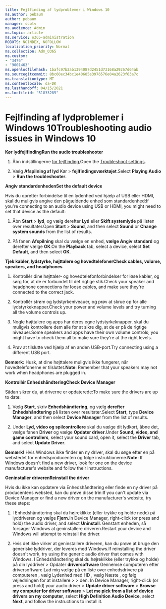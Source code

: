 ```yaml
---
title: Fejlfinding af lydproblemer i Windows 10
ms.author: pebaum
author: pebaum
manager: scotv
ms.audience: Admin
ms.topic: article
ms.service: o365-administration
ROBOTS: NOINDEX, NOFOLLOW
localization_priority: Normal
ms.collection: Adm_O365
ms.custom:
- "3476"
- "9001463"
ms.openlocfilehash: 1bafc97b2ab1394087d2451d73168a29267d64ab
ms.sourcegitcommit: 8bc60ec34bc1e40685e3976576e04a2623f63a7c
ms.translationtype: MT
ms.contentlocale: da-DK
ms.lasthandoff: 04/15/2021
ms.locfileid: "51833285"
---
```

# <a name="troubleshooting-audio-issues-in-windows-10"></a><span data-ttu-id="af93e-102">Fejlfinding af lydproblemer i Windows 10</span><span class="sxs-lookup"><span data-stu-id="af93e-102">Troubleshooting audio issues in Windows 10</span></span>

<span data-ttu-id="af93e-103">**Kør lydfejlfinding**</span><span class="sxs-lookup"><span data-stu-id="af93e-103">**Run the audio troubleshooter**</span></span>

1.  <span data-ttu-id="af93e-104">Åbn indstillingerne [for fejlfinding.](ms-settings:troubleshoot)</span><span class="sxs-lookup"><span data-stu-id="af93e-104">Open the [Troubleshoot settings](ms-settings:troubleshoot).</span></span>

2.  <span data-ttu-id="af93e-105">Vælg **Afspilning af lyd** Kør  >  **fejlfindingsværktøjet**.</span><span class="sxs-lookup"><span data-stu-id="af93e-105">Select **Playing Audio** > **Run the troubleshooter**.</span></span>

<span data-ttu-id="af93e-106">**Angiv standardenheden**</span><span class="sxs-lookup"><span data-stu-id="af93e-106">**Set the default device**</span></span>

<span data-ttu-id="af93e-107">Hvis du opretter forbindelse til en lydenhed ved hjælp af USB eller HDMI, skal du muligvis angive den pågældende enhed som standardenhed:</span><span class="sxs-lookup"><span data-stu-id="af93e-107">If you're connecting to an audio device using USB or HDMI, you might need to set that device as the default:</span></span>

1. <span data-ttu-id="af93e-108">Åbn **Start**  >  **lyd**, og vælg derefter **Lyd** eller **Skift systemlyde** på listen over resultater.</span><span class="sxs-lookup"><span data-stu-id="af93e-108">Open **Start** > **Sound**, and then select **Sound** or **Change system sounds** from the list of results.</span></span>

2.  <span data-ttu-id="af93e-109">På fanen **Afspilning** skal du vælge en enhed, **vælge Angiv standard** og derefter vælge **OK**.</span><span class="sxs-lookup"><span data-stu-id="af93e-109">On the **Playback** tab, select a device, select **Set Default**, and then select **OK**.</span></span>

<span data-ttu-id="af93e-110">**Tjek kabler, lydstyrke, højttalere og hovedtelefoner**</span><span class="sxs-lookup"><span data-stu-id="af93e-110">**Check cables, volume, speakers, and headphones**</span></span>

1. <span data-ttu-id="af93e-111">Kontrollér dine højttaler- og hovedtelefonforbindelser for løse kabler, og sørg for, at de er forbundet til det rigtige stik.</span><span class="sxs-lookup"><span data-stu-id="af93e-111">Check your speaker and headphone connections for loose cables, and make sure they're connected to the correct jack.</span></span>

2. <span data-ttu-id="af93e-112">Kontrollér strøm og lydstyrkeniveauer, og prøv at skrue op for alle lydstyrkeknapper.</span><span class="sxs-lookup"><span data-stu-id="af93e-112">Check your power and volume levels and try turning all the volume controls up.</span></span>

3. <span data-ttu-id="af93e-113">Nogle højttalere og apps har deres egne lydstyrkeknapper. skal du muligvis kontrollere dem alle for at sikre dig, at de er på de rigtige niveauer.</span><span class="sxs-lookup"><span data-stu-id="af93e-113">Some speakers and apps have their own volume controls; you might have to check them all to make sure they're at the right levels.</span></span>

4. <span data-ttu-id="af93e-114">Prøv at tilslutte ved hjælp af en anden USB-port.</span><span class="sxs-lookup"><span data-stu-id="af93e-114">Try connecting using a different USB port.</span></span>

<span data-ttu-id="af93e-115">**Bemærk:** Husk, at dine højttalere muligvis ikke fungerer, når hovedtelefonerne er tilsluttet.</span><span class="sxs-lookup"><span data-stu-id="af93e-115">**Note**: Remember that your speakers may not work when headphones are plugged in.</span></span>

<span data-ttu-id="af93e-116">**Kontrollér Enhedshåndtering**</span><span class="sxs-lookup"><span data-stu-id="af93e-116">**Check Device Manager**</span></span>

<span data-ttu-id="af93e-117">Sådan sikrer du, at driverne er opdaterede:</span><span class="sxs-lookup"><span data-stu-id="af93e-117">To make sure the drivers are up to date:</span></span>

1. <span data-ttu-id="af93e-118">Vælg **Start**, skriv **Enhedshåndtering**, og vælg **derefter Enhedshåndtering** på listen over resultater.</span><span class="sxs-lookup"><span data-stu-id="af93e-118">Select **Start**, type **Device Manager**, and then select **Device Manager** from the list of results.</span></span>

2. <span data-ttu-id="af93e-119">Under **Lyd, video og spilcontrollere** skal du vælge dit lydkort, åbne det, vælge fanen **Driver** og vælge **Opdater driver**.</span><span class="sxs-lookup"><span data-stu-id="af93e-119">Under **Sound, video, and game controllers**, select your sound card, open it, select the **Driver** tab, and select **Update Driver**.</span></span>

<span data-ttu-id="af93e-120">**Bemærk!** Hvis Windows ikke finder en ny driver, skal du søge efter en på webstedet for enhedsproducenten og følge instruktionerne.</span><span class="sxs-lookup"><span data-stu-id="af93e-120">**Note**: If Windows doesn't find a new driver, look for one on the device manufacturer's website and follow their instructions.</span></span>

<span data-ttu-id="af93e-121">**Geninstaller driveren**</span><span class="sxs-lookup"><span data-stu-id="af93e-121">**Reinstall the driver**</span></span>

<span data-ttu-id="af93e-122">Hvis du ikke kan opdatere via Enhedshåndtering eller finde en ny driver på producentens websted, kan du prøve disse trin:</span><span class="sxs-lookup"><span data-stu-id="af93e-122">If you can't update via Device Manager or find a new driver on the manufacturer's website, try these steps:</span></span>

1. <span data-ttu-id="af93e-123">I Enhedshåndtering skal du højreklikke (eller trykke og holde nede) på lyddriveren og vælge **Fjern.**</span><span class="sxs-lookup"><span data-stu-id="af93e-123">In Device Manager, right-click (or press and hold) the audio driver, and select **Uninstall**.</span></span> <span data-ttu-id="af93e-124">Genstart enheden, så forsøger Windows at geninstallere driveren.</span><span class="sxs-lookup"><span data-stu-id="af93e-124">Restart your device and Windows will attempt to reinstall the driver.</span></span>

2. <span data-ttu-id="af93e-125">Hvis det ikke virker at geninstallere driveren, kan du prøve at bruge den generiske lyddriver, der leveres med Windows.</span><span class="sxs-lookup"><span data-stu-id="af93e-125">If reinstalling the driver doesn't work, try using the generic audio driver that comes with Windows.</span></span> <span data-ttu-id="af93e-126">I Enhedshåndtering skal du højreklikke (eller trykke og holde) på din lyddriver > Opdater **driversoftware** Gennemse computeren efter driversoftware Lad mig vælge på en liste over enhedsdrivere på computeren , vælg Lydenhed med HD , vælg Næste , og følg vejledningen for at installere  >    >  den.  </span><span class="sxs-lookup"><span data-stu-id="af93e-126">In Device Manager, right-click (or press and hold) your audio driver > **Update driver software** > **Browse my computer for driver software** > **Let me pick from a list of device drivers on my computer**, select **High Definition Audio Device**, select **Next**, and follow the instructions to install it.</span></span>
